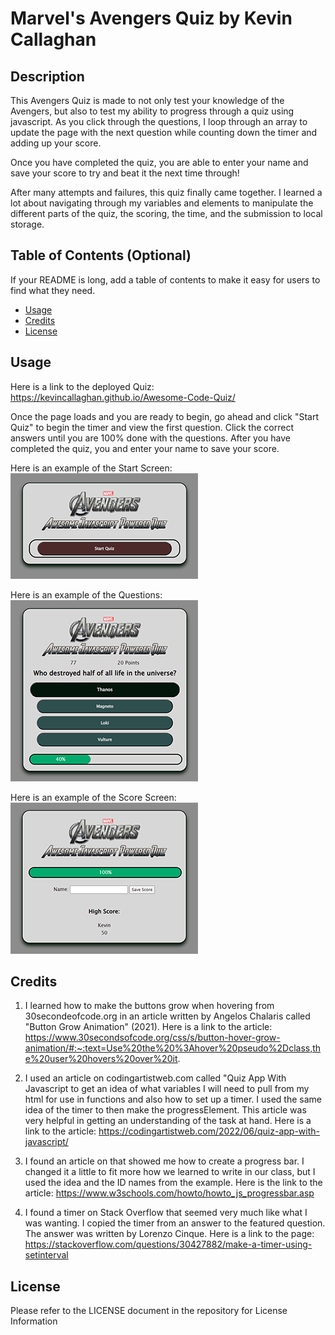 # Marvel's Avengers Quiz by Kevin Callaghan

## Description

This Avengers Quiz is made to not only test your knowledge of the Avengers, but also to test my ability to progress through a quiz using javascript.  As you click through the questions, I loop through an array to update the page with the next question while counting down the timer and adding up your score.

Once you have completed the quiz, you are able to enter your name and save your score to try and beat it the next time through!

After many attempts and failures, this quiz finally came together.  I learned a lot about navigating through my variables and elements to manipulate the different parts of the quiz, the scoring, the time, and the submission to local storage.

## Table of Contents (Optional)

If your README is long, add a table of contents to make it easy for users to find what they need.

- [Usage](#usage)
- [Credits](#credits)
- [License](#license)


## Usage

Here is a link to the deployed Quiz: https://kevincallaghan.github.io/Awesome-Code-Quiz/ 

Once the page loads and you are ready to begin, go ahead and click "Start Quiz" to begin the timer and view the first question.  Click the correct answers until you are 100% done with the questions.  After you have completed the quiz, you and enter your name to save your score.

Here is an example of the Start Screen:
    ![Start Page](assets/images/screenshot-1.png)

Here is an example of the Questions:
    ![Questions](assets/images/screenshot-2.png)

Here is an example of the Score Screen:
    ![Save Score](assets/images/screenshot-3.png)
 

## Credits

1. I learned how to make the buttons grow when hovering from 30secondeofcode.org in an article written by Angelos Chalaris called "Button Grow Animation" (2021).  Here is a link to the article: https://www.30secondsofcode.org/css/s/button-hover-grow-animation/#:~:text=Use%20the%20%3Ahover%20pseudo%2Dclass,the%20user%20hovers%20over%20it.

2. I used an article on codingartistweb.com called "Quiz App With Javascript to get an idea of what variables I will need to pull from my html for use in functions and also how to set up a timer.  I used the same idea of the timer to then make the progressElement.  This article was very helpful in getting an understanding of the task at hand.  Here is a link to the article: https://codingartistweb.com/2022/06/quiz-app-with-javascript/ 

3. I found an article on  that showed me how to create a progress bar.  I changed it a little to fit more how we learned to write in our class, but I used the idea and the ID names from the example.  Here is the link to the article: https://www.w3schools.com/howto/howto_js_progressbar.asp

4. I found a timer on Stack Overflow that seemed very much like what I was wanting.  I copied the timer from an answer to the featured question.  The answer was written by Lorenzo Cinque.  Here is a link to the page: https://stackoverflow.com/questions/30427882/make-a-timer-using-setinterval 


## License

Please refer to the LICENSE document in the repository for License Information